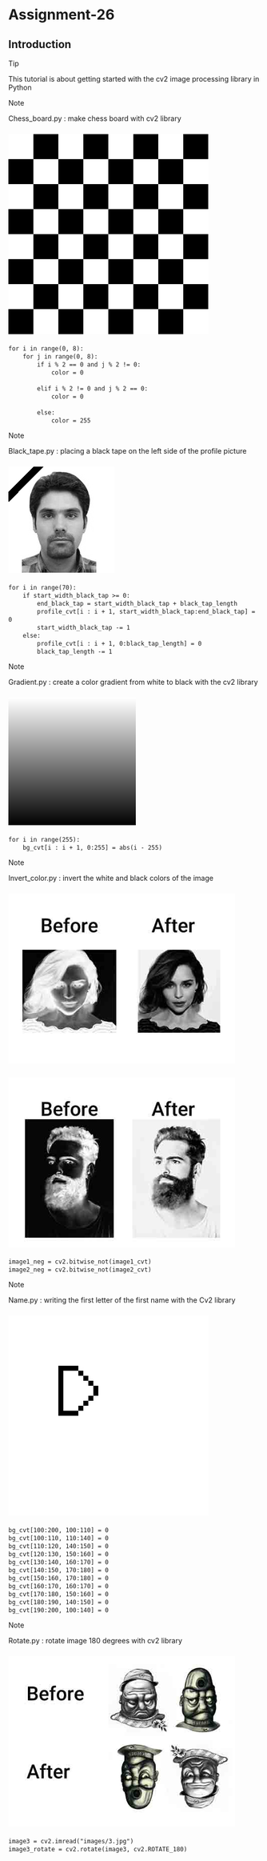 # Assignment-26

## Introduction
> [!TIP]
> This tutorial is about getting started with the cv2 image processing library in Python

> [!NOTE]
> Chess_board.py : make chess board with cv2 library  
### ![Global time](./images/result.jpg)
```
for i in range(0, 8):
    for j in range(0, 8):
        if i % 2 == 0 and j % 2 != 0:
            color = 0

        elif i % 2 != 0 and j % 2 == 0:
            color = 0

        else:
            color = 255
```


> [!NOTE]
> Black_tape.py : placing a black tape on the left side of the profile picture
### ![Global time](./images/black_tape.jpg)
```
for i in range(70):
    if start_width_black_tap >= 0:
        end_black_tap = start_width_black_tap + black_tap_length
        profile_cvt[i : i + 1, start_width_black_tap:end_black_tap] = 0
        start_width_black_tap -= 1
    else:
        profile_cvt[i : i + 1, 0:black_tap_length] = 0
        black_tap_length -= 1
```


> [!NOTE]
> Gradient.py : create a color gradient from white to black with the cv2 library
### ![Global time](./images/gradient_image.jpg)
```
for i in range(255):
    bg_cvt[i : i + 1, 0:255] = abs(i - 255)
```


> [!NOTE]
> Invert_color.py : invert the white and black colors of the image
### ![Global time](./images/invert_pic.jpg)
### ![Global time](./images/invert_pic1.jpg)
```
image1_neg = cv2.bitwise_not(image1_cvt)
image2_neg = cv2.bitwise_not(image2_cvt)
```


> [!NOTE]
> Name.py : writing the first letter of the first name with the Cv2 library
### ![Global time](./images/name.jpg)
```
bg_cvt[100:200, 100:110] = 0
bg_cvt[100:110, 110:140] = 0
bg_cvt[110:120, 140:150] = 0
bg_cvt[120:130, 150:160] = 0
bg_cvt[130:140, 160:170] = 0
bg_cvt[140:150, 170:180] = 0
bg_cvt[150:160, 170:180] = 0
bg_cvt[160:170, 160:170] = 0
bg_cvt[170:180, 150:160] = 0
bg_cvt[180:190, 140:150] = 0
bg_cvt[190:200, 100:140] = 0
```


> [!NOTE]
> Rotate.py : rotate image 180 degrees with cv2 library
### ![Global time](./images/rotate_pic.jpg)
```
image3 = cv2.imread("images/3.jpg")
image3_rotate = cv2.rotate(image3, cv2.ROTATE_180)
```

